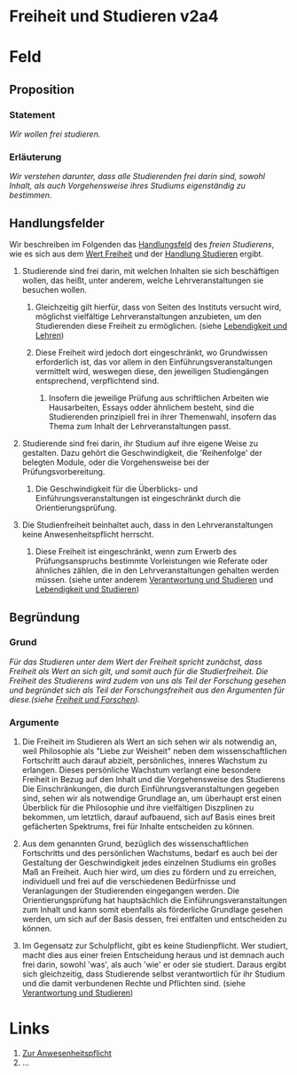 <!---
   NAME - The NAME of this project is:
ethos

  FILE - The FILENAME of the current file is:
/v2a4.md

  CREATION - This project was CREATED on:
2017-01-28-16:15:00 UTC

  MODIFICATION - This project was last MODIFIED on:
2017-01-28-16:15:00 UTC

  VERSION - The current VERSION of this project is:
<git-commit-hash>-2017-01-28-16:15:00 UTC

  CREATOR(S) - This project was CREATED by:
Michael Czechowski, Martin Maga

  CONTACT - You can CONTACT the creator(s) or developer(s) of this project at:
E-Mail: mail@martinmaga.de

  COPYRIGHT - The COPYRIGHT holder of this project is:
COPYRIGHT (c) 2016 Martin Maga

  LICENSE - This project is LICENSED under the following license:
Martin Maga 2016 CC BY-SA 4.0 https://creativecommons.org

  SUBFILE – This is a SUBFILE! For more INFORMATION on this project go to:
/README.md
--->

# Freiheit und Studieren v2a4

# Feld
## Proposition
### Statement
*Wir wollen frei  studieren.*

### Erläuterung
*Wir verstehen darunter, dass alle Studierenden frei darin sind, sowohl Inhalt, als auch Vorgehensweise ihres Studiums eigenständig zu bestimmen.*

## Handlungsfelder
Wir beschreiben im Folgenden das [Handlungsfeld](../synopsis/reasons.md) des *freien Studierens*, wie es sich aus dem [Wert Freiheit](../values/v2_freedom.md) und der [Handlung Studieren](../actions/a4_study.md) ergibt.

1. Studierende sind frei darin, mit welchen Inhalten sie sich beschäftigen wollen, das heißt, unter anderem, welche Lehrveranstaltungen sie besuchen wollen.

    1. Gleichzeitig gilt hierfür, dass von Seiten des Instituts versucht wird, möglichst vielfältige Lehrveranstaltungen anzubieten, um den Studierenden diese Freiheit zu ermöglichen. (siehe [Lebendigkeit und Lehren](../contents/fields/v3a2.md))
    2. Diese Freiheit wird jedoch dort eingeschränkt, wo Grundwissen erforderlich ist, das vor allem in den Einführungsveranstaltungen vermittelt wird, weswegen diese, den jeweiligen Studiengängen entsprechend, verpflichtend sind.

        1. Insofern die jeweilige Prüfung aus schriftlichen Arbeiten wie Hausarbeiten, Essays odder ähnlichem besteht, sind die Studierenden prinzipiell frei in ihrer Themenwahl, insofern das Thema zum Inhalt der Lehrveranstaltungen passt.

2. Studierende sind frei darin, ihr Studium auf ihre eigene Weise zu gestalten. Dazu gehört die Geschwindigkeit, die 'Reihenfolge' der belegten Module, oder die Vorgehensweise bei der Prüfungsvorbereitung.

    1. Die Geschwindigkeit für die Überblicks- und Einführungsveranstaltungen ist eingeschränkt durch die Orientierungsprüfung.

3. Die Studienfreiheit beinhaltet auch, dass in den Lehrveranstaltungen keine Anwesenheitspflicht herrscht.

    1. Diese Freiheit ist eingeschränkt, wenn zum Erwerb des Prüfungsanspruchs bestimmte Vorleistungen wie Referate oder ähnliches zählen, die in den Lehrveranstaltungen gehalten werden müssen. (siehe unter anderem [Verantwortung und Studieren](../contents/fields/v6a4.md) und [Lebendigkeit und Studieren](../contents/fields/v3a4.md))

## Begründung
### Grund
*Für das Studieren unter dem Wert der Freiheit spricht zunächst, dass Freiheit als Wert an sich gilt, und somit auch für die Studierfreiheit. Die Freiheit des Studierens wird zudem von uns als Teil der Forschung gesehen und begründet sich als Teil der Forschungsfreiheit aus den Argumenten für diese.(siehe [Freiheit und Forschen](../contents/fields/v2a1.md)).*

### Argumente
1. Die Freiheit im Studieren als Wert an sich sehen wir als notwendig an, weil Philosophie als "Liebe zur Weisheit" neben dem wissenschaftlichen Fortschritt auch darauf abzielt, persönliches, inneres Wachstum zu erlangen. Dieses persönliche Wachstum verlangt eine besondere Freiheit in Bezug auf den Inhalt und die Vorgehensweise des Studierens
Die Einschränkungen, die durch Einführungsveranstaltungen gegeben sind, sehen wir als notwendige Grundlage an, um überhaupt erst einen Überblick für die Philosophie und ihre vielfältigen Diszplinen zu bekommen, um letztlich, darauf aufbauend, sich auf Basis eines breit gefächerten Spektrums, frei für Inhalte entscheiden zu können.

2. Aus dem genannten Grund, bezüglich des wissenschaftlichen Fortschritts und des persönlichen Wachstums, bedarf es auch bei der Gestaltung der Geschwindigkeit jedes einzelnen Studiums ein großes Maß an Freiheit. Auch hier wird, um dies zu fördern und zu erreichen, individuell und frei auf die verschiedenen Bedürfnisse und Veranlagungen der Studierenden eingegangen werden. Die Orientierungsprüfung hat hauptsächlich die Einführungsveranstaltungen zum Inhalt und kann somit ebenfalls als förderliche Grundlage gesehen werden, um sich auf der Basis dessen, frei entfalten und entscheiden zu können.

3. Im Gegensatz zur Schulpflicht, gibt es keine Studienpflicht. Wer studiert, macht dies aus einer freien Entscheidung heraus und ist demnach auch frei darin, sowohl 'was', als auch 'wie' er oder sie studiert.
Daraus ergibt sich gleichzeitig, dass Studierende selbst verantwortlich für ihr Studium und die damit verbundenen Rechte und Pflichten sind. (siehe [Verantwortung und Studieren](../contents/fields/v6a4.md))


# Links
  1. [Zur Anwesenheitspflicht](https://www.stura.uni-halle.de/blog/anwesenheitspflicht-als-pruefungsvoraussetzung/)
  2. …
